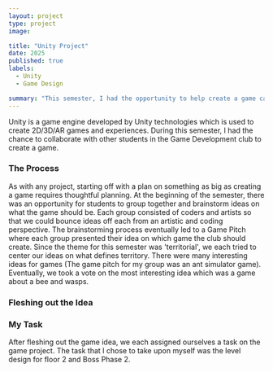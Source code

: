 ```yaml
---
layout: project
type: project
image: 

title: "Unity Project"
date: 2025
published: true
labels:
  - Unity
  - Game Design

summary: "This semester, I had the opportunity to help create a game called "Poke the Hornet's Nest""
---
```


Unity is a game engine developed by Unity technologies which is used to create 2D/3D/AR games and experiences. During this semester, I had the chance to collaborate with other students in the Game Development club to create a game.

### The Process
As with any project, starting off with a plan on something as big as creating a game requires thoughtful planning. At the beginning of the semester, there was an opportunity for students to group together and brainstorm ideas on what the game should be. Each group consisted of coders and artists so that we could bounce ideas off each from an artistic and coding perspective. The brainstorming process eventually led to a Game Pitch where each group presented their idea on which game the club should create. Since the theme for this semester was 'territorial', we each tried to center our ideas on what defines territory. There were many interesting ideas for games (The game pitch for my group was an ant simulator game). Eventually, we took a vote on the most interesting idea which was a game about a bee and wasps. 

### Fleshing out the Idea


### My Task
After fleshing out the game idea, we each assigned ourselves a task on the game project. The task that I chose to take upon myself was the level design for floor 2 and Boss Phase 2. 
